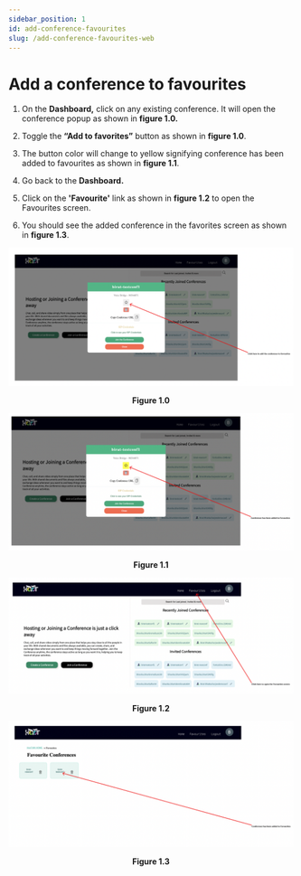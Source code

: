 ```yaml
---
sidebar_position: 1
id: add-conference-favourites
slug: /add-conference-favourites-web
---
```


# Add a conference to favourites

1. On the **Dashboard,** click on any existing conference. It will open the conference popup as shown in **figure 1.0.**

2. Toggle the **“Add to favorites”** button as shown in **figure 1.0**.

3. The button color will change to yellow signifying conference has been added to favourites as shown in **figure 1.1**.

4. Go back to the **Dashboard.**

5. Click on the **'Favourite'** link as shown in **figure 1.2** to open the Favourites screen.

6. You should see the added conference in the favorites screen as shown in **figure 1.3**.

![Figure 1.0](/img/addFavWeb1.png)
<center><b>Figure 1.0</b></center>

![Figure 1.1](/img/addFavWeb2.png)
<center><b>Figure 1.1</b></center>

![Figure 1.2](/img/addFavWeb4.png)
<center><b>Figure 1.2</b></center>

![Figure 1.3](/img/addFavWeb3.png)
<center><b>Figure 1.3</b></center>
